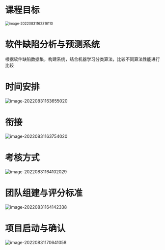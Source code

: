 # 课程目标

<img src="D:\Typora_CACHE\image-20220831162316110.png" alt="image-20220831162316110" style="zoom:80%;" />

# 软件缺陷分析与预测系统

根据软件缺陷数据集，构建系统，结合机器学习分类算法，比较不同算法性能进行比较

# 时间安排

![image-20220831163655020](D:\Typora_CACHE\image-20220831163655020.png)

# 衔接

![image-20220831163754020](D:\Typora_CACHE\image-20220831163754020.png)

# 考核方式

![image-20220831164102029](D:\Typora_CACHE\image-20220831164102029.png)

# 团队组建与评分标准

![image-20220831164142338](D:\Typora_CACHE\image-20220831164142338.png)

# 项目启动与确认

![image-20220831170641058](D:\Typora_CACHE\image-20220831170641058.png)